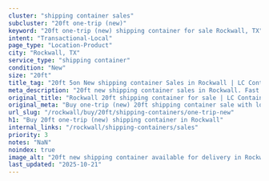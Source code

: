 ```yaml
---
cluster: "shipping container sales"
subcluster: "20ft one-trip (new)"
keyword: "20ft one-trip (new) shipping container for sale Rockwall, TX"
intent: "Transactional-Local"
page_type: "Location-Product"
city: "Rockwall, TX"
service_type: "shipping container"
condition: "New"
size: "20ft"
title_tag: "20ft 5on New shipping container Sales in Rockwall | LC Container"
meta_description: "20ft new shipping container sales in Rockwall. Fast delivery, competitive pricing. Serving shipping containers area. Quote ID: 9RZ. Call (214) 524-4168 for your free quote today."
original_title: "Rockwall 20ft shipping container for sale | LC Container"
original_meta: "Buy one-trip (new) 20ft shipping container sale with local delivery in Rockwall, TX. LC Container — local Since 2003. Request a fast quote today."
url_slug: "/rockwall/buy/20ft/shipping-containers/one-trip-new"
h1: "Buy 20ft one-trip (new) shipping container in Rockwall"
internal_links: "/rockwall/shipping-containers/sales"
priority: 3
notes: "NaN"
noindex: true
image_alt: "20ft new shipping container available for delivery in Rockwall"
last_updated: "2025-10-21"
---
```


<!-- TODO: Add unique city/inventory copy, images, and internal links here. -->
